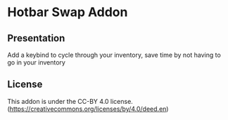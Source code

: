 # Hotbar Swap Addon

## Presentation

Add a keybind to cycle through your inventory, save time by not having to go in your inventory

## License

This addon is under the CC-BY 4.0 license.
(https://creativecommons.org/licenses/by/4.0/deed.en)
